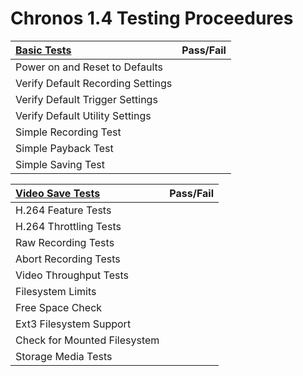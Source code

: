 Chronos 1.4 Testing Proceedures
===============================

| [Basic Tests](BASIC.md)           | Pass/Fail |
|:--------------------------------- | --------- |
| Power on and Reset to Defaults    |           |
| Verify Default Recording Settings |           |
| Verify Default Trigger Settings   |           |
| Verify Default Utility Settings   |           |
| Simple Recording Test             |           |
| Simple Payback Test               |           |
| Simple Saving Test                |           |

| [Video Save Tests](VIDEOSAVE.md)  | Pass/Fail |
|:--------------------------------- | --------- |
| H.264 Feature Tests               |           |
| H.264 Throttling Tests            |           |
| Raw Recording Tests               |           |
| Abort Recording Tests             |           |
| Video Throughput Tests            |           |
| Filesystem Limits                 |           |
| Free Space Check                  |           |
| Ext3 Filesystem Support           |           |
| Check for Mounted Filesystem      |           |
| Storage Media Tests               |           |